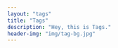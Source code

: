 ```yaml
---
layout: "tags"
title: "Tags"
description: "Hey, this is Tags."
header-img: "img/tag-bg.jpg"
---
```


